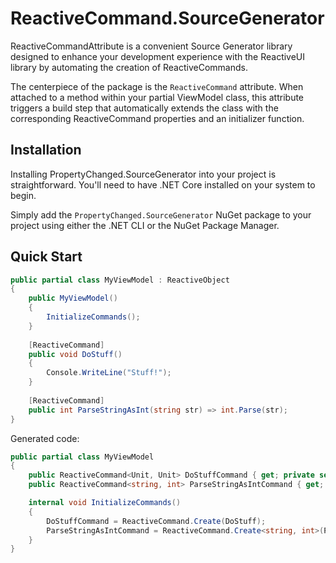 # ReactiveCommand.SourceGenerator
ReactiveCommandAttribute is a convenient Source Generator library designed to enhance your development experience with the ReactiveUI library by automating the creation of ReactiveCommands.

The centerpiece of the package is the `ReactiveCommand` attribute. When attached to a method within your partial ViewModel class, this attribute triggers a build step that automatically extends the class with the corresponding ReactiveCommand properties and an initializer function.

## Installation
Installing PropertyChanged.SourceGenerator into your project is straightforward. You'll need to have .NET Core installed on your system to begin.

Simply add the `PropertyChanged.SourceGenerator` NuGet package to your project using either the .NET CLI or the NuGet Package Manager.

## Quick Start
```csharp
public partial class MyViewModel : ReactiveObject
{
    public MyViewModel() 
    {
        InitializeCommands();
    }
    
    [ReactiveCommand]
    public void DoStuff()
    {
        Console.WriteLine("Stuff!");
    }
    
    [ReactiveCommand]
    public int ParseStringAsInt(string str) => int.Parse(str);
}
```

Generated code:
```csharp
public partial class MyViewModel
{
    public ReactiveCommand<Unit, Unit> DoStuffCommand { get; private set; }
    public ReactiveCommand<string, int> ParseStringAsIntCommand { get; private set; }

    internal void InitializeCommands() 
    {
        DoStuffCommand = ReactiveCommand.Create(DoStuff);
        ParseStringAsIntCommand = ReactiveCommand.Create<string, int>(ParseStringAsInt);
    }
}
```
